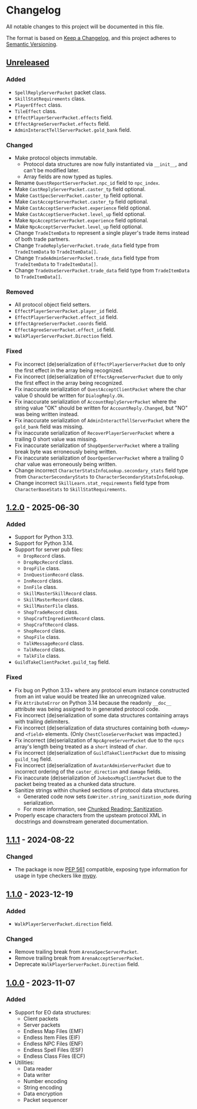 # Changelog

All notable changes to this project will be documented in this file.

The format is based on [Keep a Changelog](https://keepachangelog.com/en/1.0.0/),
and this project adheres to [Semantic Versioning](https://semver.org/spec/v2.0.0.html).

## [Unreleased]

### Added

- `SpellReplyServerPacket` packet class.
- `SkillStatRequirements` class.
- `PlayerEffect` class.
- `TileEffect` class.
- `EffectPlayerServerPacket.effects` field.
- `EffectAgreeServerPacket.effects` field.
- `AdminInteractTellServerPacket.gold_bank` field.

### Changed

- Make protocol objects immutable.
  - Protocol data structures are now fully instantiated via `__init__`, and can't be modified later.
  - Array fields are now typed as tuples.
- Rename `QuestReportServerPacket.npc_id` field to `npc_index`.
- Make `CastReplyServerPacket.caster_tp` field optional.
- Make `CastSpecServerPacket.caster_tp` field optional.
- Make `CastAcceptServerPacket.caster_tp` field optional.
- Make `CastAcceptServerPacket.experience` field optional.
- Make `CastAcceptServerPacket.level_up` field optional.
- Make `NpcAcceptServerPacket.experience` field optional.
- Make `NpcAcceptServerPacket.level_up` field optional.
- Change `TradeItemData` to represent a single player's trade items instead of both trade partners.
- Change `TradeReplyServerPacket.trade_data` field type from `TradeItemData` to `TradeItemData[]`.
- Change `TradeAdminServerPacket.trade_data` field type from `TradeItemData` to `TradeItemData[]`.
- Change `TradeUseServerPacket.trade_data` field type from `TradeItemData` to `TradeItemData[]`.

### Removed

- All protocol object field setters.
- `EffectPlayerServerPacket.player_id` field.
- `EffectPlayerServerPacket.effect_id` field.
- `EffectAgreeServerPacket.coords` field.
- `EffectAgreeServerPacket.effect_id` field.
- `WalkPlayerServerPacket.Direction` field.

### Fixed

- Fix incorrect (de)serialization of `EffectPlayerServerPacket` due to only the first effect in the
  array being recognized.
- Fix incorrect (de)serialization of `EffectAgreeServerPacket` due to only the first effect in the
  array being recognized.
- Fix inaccurate serialization of `QuestAcceptClientPacket` where the char value 0 should be written
  for `DialogReply.Ok`.
- Fix inaccurate serialization of `AccountReplyServerPacket` where the string value "OK" should be
  written for `AccountReply.Changed`, but "NO" was being written instead.
- Fix inaccurate serialization of `AdminInteractTellServerPacket` where the `gold_bank` field was
  missing.
- Fix inaccurate serialization of `RecoverPlayerServerPacket` where a trailing 0 short value was
  missing.
- Fix inaccurate serialization of `ShopOpenServerPacket` where a trailing break byte was erroneously
  being written.
- Fix inaccurate serialization of `DoorOpenServerPacket` where a trailing 0 char value was
  erroneously being written.
- Change incorrect `CharacterStatsInfoLookup.secondary_stats` field type from
  `CharacterSecondaryStats` to `CharacterSecondaryStatsInfoLookup`.
- Change incorrect `SkillLearn.stat_requirements` field type from `CharacterBaseStats` to
  `SkillStatRequirements`.

## [1.2.0] - 2025-06-30

### Added

- Support for Python 3.13.
- Support for Python 3.14.
- Support for server pub files:
  - `DropRecord` class.
  - `DropNpcRecord` class.
  - `DropFile` class.
  - `InnQuestionRecord` class.
  - `InnRecord` class.
  - `InnFile` class.
  - `SkillMasterSkillRecord` class.
  - `SkillMasterRecord` class.
  - `SkillMasterFile` class.
  - `ShopTradeRecord` class.
  - `ShopCraftIngredientRecord` class.
  - `ShopCraftRecord` class.
  - `ShopRecord` class.
  - `ShopFile` class.
  - `TalkMessageRecord` class.
  - `TalkRecord` class.
  - `TalkFile` class.
- `GuildTakeClientPacket.guild_tag` field.

### Fixed

- Fix bug on Python 3.13+ where any protocol enum instance constructed from an int value would be
  treated like an unrecognized value.
- Fix `AttributeError` on Python 3.14 because the readonly `__doc__` attribute was being assigned to
  in generated protocol code.
- Fix incorrect (de)serialization of some data structures containing arrays with trailing delimiters.
- Fix incorrect (de)serialization of data structures containing both `<dummy>` and `<field>` elements.
  (Only `ChestCloseServerPacket` was impacted.)
- Fix incorrect (de)serialization of `NpcAgreeServerPacket` due to the `npcs` array's length being
  treated as a `short` instead of `char`.
- Fix incorrect (de)serialization of `GuildTakeClientPacket` due to missing `guild_tag` field.
- Fix incorrect (de)serialization of `AvatarAdminServerPacket` due to incorrect ordering of the
  `caster_direction` and `damage` fields.
- Fix inaccurate (de)serialization of `JukeboxMsgClientPacket` due to the packet being treated as a
  chunked data structure.
- Sanitize strings within chunked sections of protocol data structures.
  - Generated code now sets `EoWriter.string_sanitization_mode` during serialization.
  - For more information, see
    [Chunked Reading: Sanitization](https://github.com/Cirras/eo-protocol/blob/master/docs/chunks.md#sanitization).
- Properly escape characters from the upsteam protocol XML in docstrings and downstream generated documentation.

## [1.1.1] - 2024-08-22

### Changed

- The package is now [PEP 561](https://peps.python.org/pep-0561/) compatible, exposing type
  information for usage in type checkers like
  [mypy](https://mypy.readthedocs.io/en/stable/index.html).

## [1.1.0] - 2023-12-19

### Added

- `WalkPlayerServerPacket.direction` field.

### Changed

- Remove trailing break from `ArenaSpecServerPacket`.
- Remove trailing break from `ArenaAcceptServerPacket`.
- Deprecate `WalkPlayerServerPacket.Direction` field.

## [1.0.0] - 2023-11-07

### Added

- Support for EO data structures:
  - Client packets
  - Server packets
  - Endless Map Files (EMF)
  - Endless Item Files (EIF)
  - Endless NPC Files (ENF)
  - Endless Spell Files (ESF)
  - Endless Class Files (ECF)
- Utilities:
  - Data reader
  - Data writer
  - Number encoding
  - String encoding
  - Data encryption
  - Packet sequencer

[Unreleased]: https://github.com/cirras/eolib-python/compare/v1.2.0...HEAD
[1.2.0]: https://github.com/cirras/eolib-python/compare/v1.1.1...v1.2.0
[1.1.1]: https://github.com/cirras/eolib-python/compare/v1.1.0...v1.1.1
[1.1.0]: https://github.com/cirras/eolib-python/compare/v1.0.0...v1.1.0
[1.0.0]: https://github.com/cirras/eolib-python/releases/tag/v1.0.0
